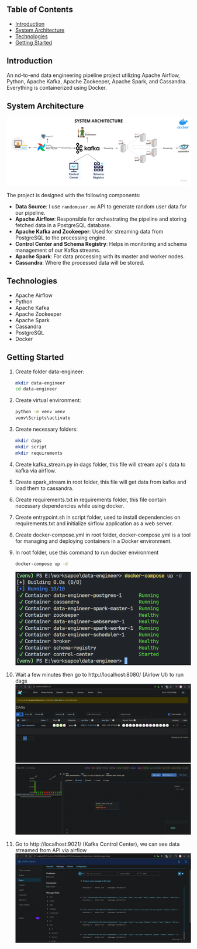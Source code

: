 ## Table of Contents
- [Introduction](#introduction)
- [System Architecture](#system-architecture)
- [Technologies](#technologies)
- [Getting Started](#getting-started)

## Introduction
An nd-to-end data engineering pipeline project utilizing Apache Airflow, Python, Apache Kafka, Apache Zookeeper, Apache Spark, and Cassandra. Everything is containerized using Docker.


## System Architecture
![System Architecture](https://github.com/NQP27/data-engineer-project/blob/main/images/system_architecture.png)

The project is designed with the following components:

- **Data Source**: I use `randomuser.me` API to generate random user data for our pipeline.
- **Apache Airflow**: Responsible for orchestrating the pipeline and storing fetched data in a PostgreSQL database.
- **Apache Kafka and Zookeeper**: Used for streaming data from PostgreSQL to the processing engine.
- **Control Center and Schema Registry**: Helps in monitoring and schema management of our Kafka streams.
- **Apache Spark**: For data processing with its master and worker nodes.
- **Cassandra**: Where the processed data will be stored.

## Technologies

- Apache Airflow
- Python
- Apache Kafka
- Apache Zookeeper
- Apache Spark
- Cassandra
- PostgreSQL
- Docker

## Getting Started

1. Create folder data-engineer:
    ```bash
    mkdir data-engineer
    cd data-engineer
    ```

2. Create virtual environment:
    ```bash
    python -m venv venv
    venv\Scripts\activate
    ```

3. Create necessary folders:
    ```bash
    mkdir dags
    mkdir script
    mkdir requirements
    ```
4. Create kafka_stream.py in dags folder, this file will stream api's data to kafka via airflow.
5. Create spark_stream in root folder, this file will get data from kafka and load them to cassandra.
6. Create requirements.txt in requirements folder, this file contain necessary dependencies while using docker. 
7. Create entrypoint.sh in script folder, used to install dependencies on requirements.txt and initialize sirflow application as a web server.
8. Create docker-compose.yml in root folder, docker-compose.yml is a tool for managing and deploying containers in a Docker environment.
9. In root folder, use this command to run docker environment
     ```bash
    docker-compose up -d
    ```
    ![Run Docker](https://github.com/NQP27/data-engineer-project/blob/main/images/docker-compose-up.png)
10. Wait a few minutes then go to http://localhost:8080/ (Airlow UI) to run dags
      ![Airflow UI](https://github.com/NQP27/data-engineer-project/blob/main/images/airflow-ui.png)
      ![Airflow run Dags](https://github.com/NQP27/data-engineer-project/blob/main/images/airflow-run.png)
11. Go to http://localhost:9021/ (Kafka Control Center), we can see data streamed from API via airflow
      ![DKafka Control Center](https://github.com/NQP27/data-engineer-project/blob/main/images/control-center.png)
        
    
